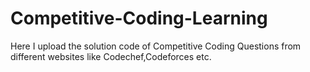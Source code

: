 # Competitive-Coding-Learning
Here I upload the solution code of Competitive Coding Questions from different websites like Codechef,Codeforces etc.
